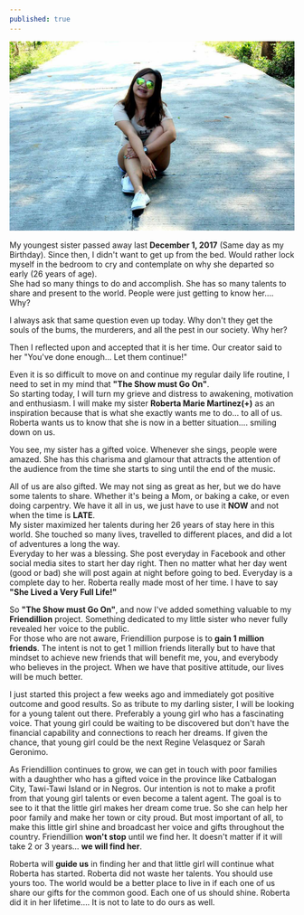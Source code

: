 ```yaml
---
published: true
---
```

![My Darling Sister](/images/Roberta.jpg)

My youngest sister passed away last **December 1, 2017** (Same day as my Birthday). Since then, I didn't want to get up from the bed. Would rather lock myself in the bedroom to cry and contemplate on why she departed so early (26 years of age).   
She had so many things to do and accomplish. She has so many talents to share and present to the world. People were just getting to know her.... Why?

I always ask that same question even up today. Why don't they get the souls of the bums, the murderers, and all the pest in our society. Why her?

Then I reflected upon and accepted that it is her time. Our creator said to her "You've done enough... Let them continue!"

Even it is so difficult to move on and continue my regular daily life routine, I need to set in my mind that **"The Show must Go On"**.   
So starting today, I will turn my grieve and distress to awakening, motivation and enthusiasm. I will make my sister **Roberta Marie Martinez(+)** as an inspiration because that is what she exactly wants me to do... to all of us. Roberta wants us to know that she is now in a better situation.... smiling down on us.

You see, my sister has a gifted voice. Whenever she sings, people were amazed. She has this charisma and glamour that attracts the attention of the audience from the time she starts to sing until the end of the music.

All of us are also gifted. We may not sing as great as her, but we do have some talents to share. Whether it's being a Mom, or baking a cake, or even doing carpentry. We have it all in us, we just have to use it **NOW** and not when the time is **LATE**.   
My sister maximized her talents during her 26 years of stay here in this world. She touched so many lives, travelled to different places, and did a lot of adventures a long the way.   
Everyday to her was a blessing. She post everyday in Facebook and other social media sites to start her day right. Then no matter what her day went (good or bad) she will post again at night before going to bed. Everyday is a complete day to her. Roberta really made most of her time. I have to say **"She Lived a Very Full Life!"**

So **"The Show must Go On"**, and now I've added something valuable to my **Friendillion** project. Something dedicated to my little sister who never fully revealed her voice to the public.   
For those who are not aware, Friendillion purpose is to **gain 1 million friends**. The intent is not to get 1 million friends literally but to have that mindset to achieve new friends that will benefit me, you, and everybody who believes in the project. When we have that positive attitude, our lives will be much better.

I just started this project a few weeks ago and immediately got positive outcome and good results. So as tribute to my darling sister, I will be looking for a young talent out there. Preferably a young girl who has a fascinating voice. That young girl could be waiting to be discovered but don't have the financial capability and connections to reach her dreams. If given the chance, that young girl could be the next Regine Velasquez or Sarah Geronimo.   

As Friendillion continues to grow, we can get in touch with poor families with a daughther who has a gifted voice in the province like Catbalogan City, Tawi-Tawi Island or in Negros.
Our intention is not to make a profit from that young girl talents or even become a talent agent. The goal is to see to it that the little girl makes her dream come true. So she can help her poor family and make her town or city proud. But most important of all, to make this little girl shine and broadcast her voice and gifts throughout the country. 
Friendillion **won't stop** until we find her. It doesn't matter if it will take 2 or 3 years... **we will find her**. 

Roberta will **guide us** in finding her and that little girl will continue what Roberta has started. 
Roberta did not waste her talents. You should use yours too. The world would be a better place to live in if each one of us share our gifts for the common good. Each one of us should shine.
Roberta did it in her lifetime.... It is not to late to do ours as well.
